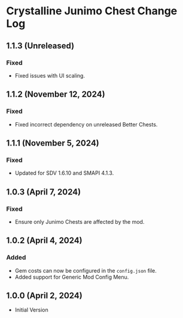 # Crystalline Junimo Chest Change Log

## 1.1.3 (Unreleased)

### Fixed

* Fixed issues with UI scaling.

## 1.1.2 (November 12, 2024)

### Fixed

* Fixed incorrect dependency on unreleased Better Chests.

## 1.1.1 (November 5, 2024)

### Fixed

* Updated for SDV 1.6.10 and SMAPI 4.1.3.

## 1.0.3 (April 7, 2024)

### Fixed

* Ensure only Junimo Chests are affected by the mod.

## 1.0.2 (April 4, 2024)

### Added

* Gem costs can now be configured in the `config.json` file.
* Added support for Generic Mod Config Menu.

## 1.0.0 (April 2, 2024)

* Initial Version